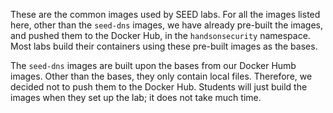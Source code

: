 
These are the common images used by SEED labs. For all the 
images listed here, other than the `seed-dns` images, we have already
pre-built the images, and pushed them to the Docker Hub, 
in the `handsonsecurity` namespace. 
Most labs build their containers using these pre-built images
as the bases. 

The `seed-dns` images are built upon the bases from our Docker Humb images.
Other than the bases, they only contain local files. Therefore, we decided
not to push them to the Docker Hub. Students will just build the images
when they set up the lab; it does not take much time. 
